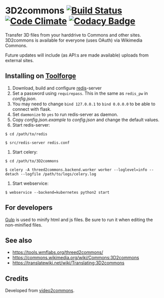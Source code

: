 # 3D2commons [![Build Status](https://travis-ci.org/Toollabs/video2commons.svg?branch=master)](https://travis-ci.org/Toollabs/video2commons) [![Code Climate](https://codeclimate.com/github/Toollabs/video2commons/badges/gpa.svg)](https://codeclimate.com/github/Toollabs/video2commons) [![Codacy Badge](https://api.codacy.com/project/badge/Grade/470759f4921641c09bda911bbb8569a6)](https://www.codacy.com/app/zhuyifei1999/video2commons?utm_source=github.com&amp;utm_medium=referral&amp;utm_content=Toollabs/video2commons&amp;utm_campaign=Badge_Grade)

Transfer 3D files from your harddrive to Commons and other sites. 3D2commons is available for everyone (uses OAuth) via Wikimedia Commons.

Future updates will include (as API:s are made available) uploads from external sites.

## Installing on [Toolforge](https://tools.wmflabs.org/)

1. Download, build and configure [redis](https://redis.io/)-server
 1. Set a password using `requirepass`. This in the same as `redis_pw` in *config.json*.
 1. You may need to change `bind 127.0.0.1` to `bind 0.0.0.0` to be able to connect with flask.
 1. Set `daemonize` to `yes` to run redis-server as daemon.
1. Copy *config.json.example* to *config.json* and change the default values.
1. Start redis-server:

 `$ cd /path/to/redis`

 `$ src/redis-server redis.conf`
1. Start celery:

 `$ cd /path/to/3D2commons`

 `$ celery -A threed2commons.backend.worker worker --loglevel=info --detach --logfile /path/to/logs/celery.log`
1. Start webservice:

 `$ webservice --backend=kubernetes python2 start`

## For developers
[Gulp](https://gulpjs.com/) is used to minify html and js files. Be sure to run it when editing the non-minified files.

## See also
* https://tools.wmflabs.org/threed2commons/
* https://commons.wikimedia.org/wiki/Commons:3D2commons
* https://translatewiki.net/wiki/Translating:3D2commons

## Credits
Developed from [video2commons](https://github.com/toolforge/video2commons).